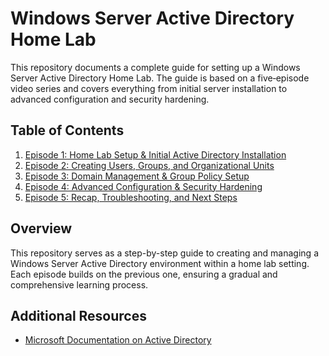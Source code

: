 # Windows Server Active Directory Home Lab

This repository documents a complete guide for setting up a Windows Server Active Directory Home Lab. The guide is based on a five‑episode video series and covers everything from initial server installation to advanced configuration and security hardening.

## Table of Contents

1. [Episode 1: Home Lab Setup & Initial Active Directory Installation](docs/Episode1_Setup.md)
2. [Episode 2: Creating Users, Groups, and Organizational Units](docs/Episode2_Users_Groups.md)
3. [Episode 3: Domain Management & Group Policy Setup](docs/Episode3_Domain_GroupPolicy.md)
4. [Episode 4: Advanced Configuration & Security Hardening](docs/Episode4_Advanced_Config.md)
5. [Episode 5: Recap, Troubleshooting, and Next Steps](docs/Episode5_Recap_NextSteps.md)

## Overview

This repository serves as a step-by-step guide to creating and managing a Windows Server Active Directory environment within a home lab setting. Each episode builds on the previous one, ensuring a gradual and comprehensive learning process.

## Additional Resources

- [Microsoft Documentation on Active Directory](https://docs.microsoft.com/en-us/windows-server/identity/ad-ds/get-started/virtual-dc/active-directory-domain-services-overview)

